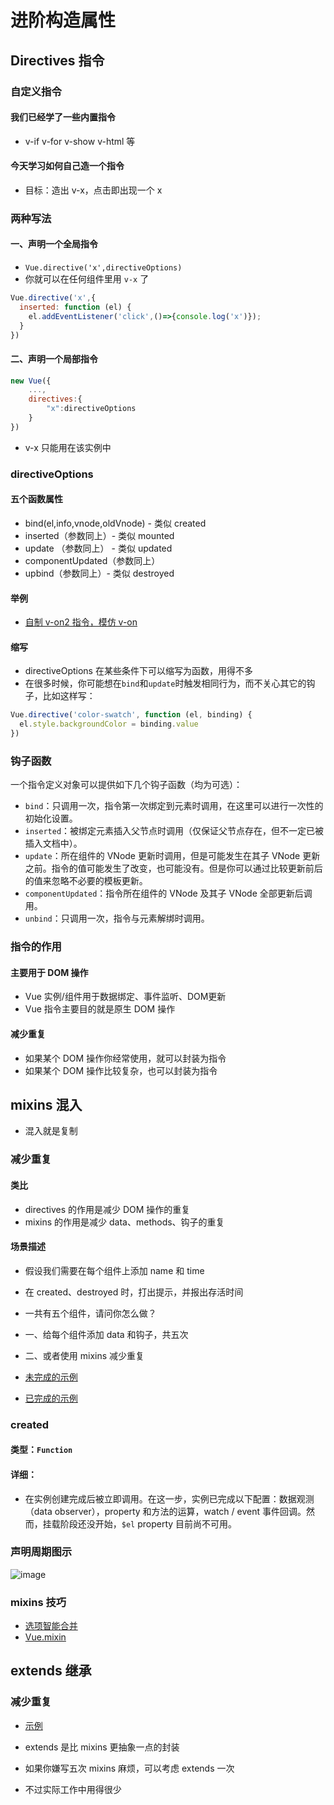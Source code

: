 # 进阶构造属性

## Directives  指令

### 自定义指令

#### 我们已经学了一些内置指令

* v-if    v-for    v-show    v-html 等

#### 今天学习如何自己造一个指令

* 目标：造出 v-x，点击即出现一个 x

### 两种写法

#### 一、声明一个全局指令

* `Vue.directive('x',directiveOptions)`
* 你就可以在任何组件里用 `v-x` 了

```js
Vue.directive('x',{
  inserted: function (el) {
    el.addEventListener('click',()=>{console.log('x')});
  }
})
```

#### 二、声明一个局部指令

```js
new Vue({
    ...,
    directives:{
        "x":directiveOptions
    }
})
```

* v-x 只能用在该实例中

### directiveOptions

#### 五个函数属性

* bind(el,info,vnode,oldVnode)  - 类似 created
* inserted（参数同上）- 类似 mounted
* update （参数同上） - 类似 updated
* componentUpdated（参数同上）
* upbind（参数同上）- 类似 destroyed

#### 举例

* [自制 v-on2 指令，模仿 v-on](https://codesandbox.io/s/vigilant-mcnulty-lkv5y)

#### 缩写

* directiveOptions 在某些条件下可以缩写为函数，用得不多
* 在很多时候，你可能想在`bind`和`update`时触发相同行为，而不关心其它的钩子，比如这样写：

```js
Vue.directive('color-swatch', function (el, binding) {
  el.style.backgroundColor = binding.value
})
```

### 钩子函数

一个指令定义对象可以提供如下几个钩子函数（均为可选）：

* `bind`：只调用一次，指令第一次绑定到元素时调用，在这里可以进行一次性的初始化设置。
* `inserted`：被绑定元素插入父节点时调用（仅保证父节点存在，但不一定已被插入文档中）。
* `update`：所在组件的 VNode 更新时调用，但是可能发生在其子 VNode 更新之前。指令的值可能发生了改变，也可能没有。但是你可以通过比较更新前后的值来忽略不必要的模板更新。
* `componentUpdated`：指令所在组件的 VNode 及其子 VNode 全部更新后调用。
* `unbind`：只调用一次，指令与元素解绑时调用。

### 指令的作用

#### 主要用于 DOM 操作

* Vue 实例/组件用于数据绑定、事件监听、DOM更新
* Vue 指令主要目的就是原生 DOM 操作

#### 减少重复

* 如果某个 DOM 操作你经常使用，就可以封装为指令
* 如果某个 DOM 操作比较复杂，也可以封装为指令

## mixins 混入

* 混入就是复制

### 减少重复

#### 类比

* directives 的作用是减少 DOM 操作的重复
* mixins 的作用是减少 data、methods、钩子的重复

#### 场景描述

* 假设我们需要在每个组件上添加 name 和 time
* 在 created、destroyed 时，打出提示，并报出存活时间
* 一共有五个组件，请问你怎么做？
* 一、给每个组件添加 data 和钩子，共五次
* 二、或者使用 mixins 减少重复
* [未完成的示例](https://codesandbox.io/s/wandering-night-q93gs)

* [已完成的示例](https://codesandbox.io/s/brave-dijkstra-memmm)

### created

#### 类型：`Function`

#### 详细：

* 在实例创建完成后被立即调用。在这一步，实例已完成以下配置：数据观测（data observer），property 和方法的运算，watch / event 事件回调。然而，挂载阶段还没开始，`$el` property 目前尚不可用。

### 声明周期图示

![image](../images4/143/01.png)

### mixins 技巧

* [选项智能合并](https://cn.vuejs.org/v2/guide/mixins.html#%E9%80%89%E9%A1%B9%E5%90%88%E5%B9%B6)
* [Vue.mixin](https://cn.vuejs.org/v2/api/#Vue-mixin)

## extends 继承

### 减少重复

* [示例](https://codesandbox.io/s/divine-leaf-glqqh?file=/src/MyVue.js)

* extends 是比 mixins 更抽象一点的封装
* 如果你嫌写五次 mixins 麻烦，可以考虑 extends 一次
* 不过实际工作中用得很少































